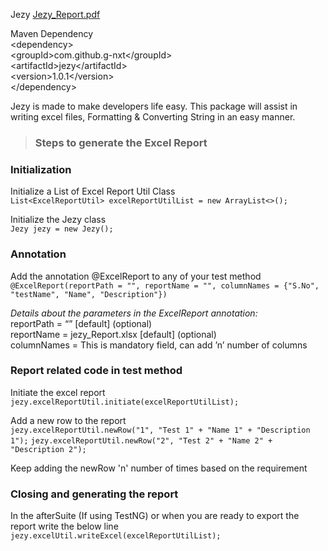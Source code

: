 Jezy [Jezy_Report.pdf](https://github.com/g-nxt/jezy/files/7894997/Jezy_Report.pdf)

Maven Dependency  
&lt;dependency&gt;&#10;  
&lt;groupId&gt;com.github.g-nxt&lt;/groupId&gt;&#10;  
&lt;artifactId&gt;jezy&lt;/artifactId&gt;&#10;  
&lt;version&gt;1.0.1&lt;/version&gt;&#10;  
&lt;/dependency&gt;

Jezy is made to make developers life easy. This package will assist in writing excel files, Formatting & Converting String in an easy manner.  

> ### **Steps to generate the Excel Report**

### **Initialization**

Initialize a List of Excel Report Util Class  
`List<ExcelReportUtil> excelReportUtilList = new ArrayList<>();`

Initialize the Jezy class  
`Jezy jezy = new Jezy();`

### **Annotation**

Add the annotation @ExcelReport to any of your test method  
`@ExcelReport(reportPath = "", reportName = "", columnNames = {"S.No", "testName", "Name", "Description"})`

_Details about the parameters in the ExcelReport annotation:_  
reportPath = “” [default] (optional)  
reportName = jezy_Report.xlsx [default] (optional)  
columnNames = This is mandatory field, can add ’n’ number of columns  

### **Report related code in test method**

Initiate the excel report  
`jezy.excelReportUtil.initiate(excelReportUtilList);`

Add a new row to the report  
`jezy.excelReportUtil.newRow("1", "Test 1" + "Name 1" + "Description 1");`
`jezy.excelReportUtil.newRow("2", "Test 2" + "Name 2" + "Description 2");`

Keep adding the newRow 'n' number of times based on the requirement  

### **Closing and generating the report**
In the afterSuite (If using TestNG) or when you are ready to export the report write the below line  
`jezy.excelUtil.writeExcel(excelReportUtilList);`

